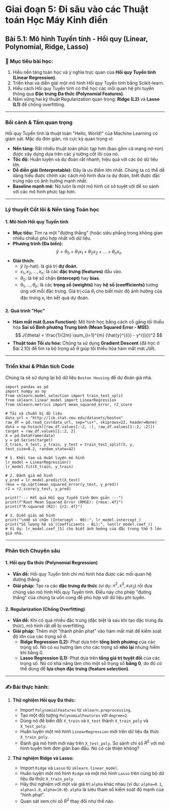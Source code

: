 # Giai đoạn 5: Đi sâu vào các Thuật toán Học Máy Kinh điển
## Bài 5.1: Mô hình Tuyến tính - Hồi quy (Linear, Polynomial, Ridge, Lasso)

### **🎯 Mục tiêu bài học:**
1.  Hiểu nền tảng toán học và ý nghĩa trực quan của **Hồi quy Tuyến tính (Linear Regression)**.
2.  Triển khai và diễn giải một mô hình Hồi quy Tuyến tính bằng Scikit-learn.
3.  Hiểu cách Hồi quy Tuyến tính có thể học các mối quan hệ phi tuyến thông qua **Đặc trưng Đa thức (Polynomial Features)**.
4.  Nắm vững hai kỹ thuật Regularization quan trọng: **Ridge (L2)** và **Lasso (L1)** để chống overfitting.

---

### **Bối cảnh & Tầm quan trọng**

Hồi quy Tuyến tính là thuật toán "Hello, World!" của Machine Learning có giám sát. Mặc dù đơn giản, nó cực kỳ quan trọng vì:
* **Nền tảng:** Rất nhiều thuật toán phức tạp hơn (bao gồm cả mạng nơ-ron) được xây dựng dựa trên các ý tưởng cốt lõi của nó.
* **Tốc độ:** Huấn luyện và dự đoán rất nhanh, hiệu quả với các bộ dữ liệu lớn.
* **Dễ diễn giải (Interpretable):** Đây là ưu điểm lớn nhất. Chúng ta có thể dễ dàng hiểu được chính xác cách mô hình đưa ra dự đoán, biết được đặc trưng nào có ảnh hưởng mạnh nhất.
* **Baseline mạnh mẽ:** Nó luôn là một mô hình cơ sở tuyệt vời để so sánh với các mô hình phức tạp hơn.

---

### **Lý thuyết Cốt lõi & Nền tảng Toán học**

#### **1. Mô hình Hồi quy Tuyến tính**

* **Mục tiêu:** Tìm ra một "đường thẳng" (hoặc siêu phẳng trong không gian nhiều chiều) phù hợp nhất với dữ liệu.
* **Phương trình (Đa biến):**
    $$ \hat{y} = \theta_0 + \theta_1 x_1 + \theta_2 x_2 + ... + \theta_n x_n $$
* **Giải thích:**
    * $\hat{y}$ (y-hat): là giá trị **dự đoán**.
    * $x_1, x_2, ..., x_n$: là các **đặc trưng (features)** đầu vào.
    * $\theta_0$: là hệ số chặn **(intercept)** hay **bias**.
    * $\theta_1, ..., \theta_n$: là các **trọng số (weights)** hay **hệ số (coefficients)** tương ứng với mỗi đặc trưng. Giá trị của $\theta_i$ cho biết mức độ ảnh hưởng của đặc trưng $x_i$ lên kết quả dự đoán.

#### **2. Quá trình "Học"**

* **Hàm mất mát (Loss Function):** Mô hình học bằng cách cố gắng tối thiểu hóa **Sai số Bình phương Trung bình (Mean Squared Error - MSE)**.
    $$ J(\theta) = \frac{1}{2m} \sum_{i=1}^{m} (\hat{y}^{(i)} - y^{(i)})^2 $$
* **Thuật toán Tối ưu hóa:** Chúng ta sử dụng **Gradient Descent** (đã học ở Bài 2.10) để tìm ra bộ trọng số $\theta$ giúp tối thiểu hóa hàm mất mát $J(\theta)$.

---

### **Triển khai & Phân tích Code**

Chúng ta sẽ sử dụng lại bộ dữ liệu `Boston Housing` để dự đoán giá nhà.

    import pandas as pd
    import numpy as np
    from sklearn.model_selection import train_test_split
    from sklearn.linear_model import LinearRegression
    from sklearn.metrics import mean_squared_error, r2_score

    # Tải và chuẩn bị dữ liệu
    data_url = "http://lib.stat.cmu.edu/datasets/boston"
    raw_df = pd.read_csv(data_url, sep="\s+", skiprows=22, header=None)
    data = np.hstack([raw_df.values[::2, :], raw_df.values[1::2, :2]])
    target = raw_df.values[1::2, 2]
    X = pd.DataFrame(data)
    y = pd.Series(target)
    X_train, X_test, y_train, y_test = train_test_split(X, y, test_size=0.2, random_state=42)

    # 1. Khởi tạo và Huấn luyện mô hình
    lr_model = LinearRegression()
    lr_model.fit(X_train, y_train)

    # 2. Đánh giá mô hình
    y_pred = lr_model.predict(X_test)
    rmse = np.sqrt(mean_squared_error(y_test, y_pred))
    r2 = r2_score(y_test, y_pred)

    print("--- Kết quả Hồi quy Tuyến tính Đơn giản ---")
    print(f"Root Mean Squared Error (RMSE): {rmse:.4f}")
    print(f"R-squared (R2): {r2:.4f}")

    # 3. Diễn giải mô hình
    print("\nHệ số chặn (Intercept - θ0):", lr_model.intercept_)
    print("Số lượng hệ số (Coefficients - θi):", len(lr_model.coef_))
    # Ví dụ: lr_model.coef_[5] cho biết ảnh hưởng của đặc trưng thứ 5 lên giá nhà.

---

### **Phân tích Chuyên sâu**

#### **1. Hồi quy Đa thức (Polynomial Regression)**
* **Vấn đề:** Hồi quy Tuyến tính chỉ mô hình hóa được các mối quan hệ đường thẳng.
* **Giải pháp:** Tạo ra các **đặc trưng đa thức** (ví dụ: $x^2, x^3, x_1x_2$) rồi đưa chúng vào mô hình Hồi quy Tuyến tính. Điều này cho phép "đường thẳng" của chúng ta uốn cong để phù hợp với dữ liệu phi tuyến.

#### **2. Regularization (Chống Overfitting)**
* **Vấn đề:** Khi có quá nhiều đặc trưng (đặc biệt là sau khi tạo đặc trưng đa thức), mô hình rất dễ bị overfitting.
* **Giải pháp:** Thêm một "thành phần phạt" vào hàm mất mát để kiểm soát độ lớn của các trọng số $\theta$.
    * **Ridge Regression (L2):** Phạt dựa trên **tổng bình phương** của các trọng số. Nó có xu hướng làm cho các trọng số **nhỏ lại** nhưng hiếm khi bằng 0.
    * **Lasso Regression (L1):** Phạt dựa trên **tổng giá trị tuyệt đối** của các trọng số. Nó có khả năng làm cho một số trọng số **bằng 0**, do đó có thể dùng để **lựa chọn đặc trưng (feature selection)**.

---

### **✍️ Bài thực hành:**

1.  **Thử nghiệm Hồi quy Đa thức:**
    * Import `PolynomialFeatures` từ `sklearn.preprocessing`.
    * Tạo một đối tượng `PolynomialFeatures` với `degree=2`.
    * Dùng nó để biến đổi `X_train` và `X_test` thành `X_train_poly` và `X_test_poly`.
    * Huấn luyện một mô hình `LinearRegression` mới trên dữ liệu đa thức `X_train_poly`.
    * Đánh giá mô hình mới này trên `X_test_poly`. So sánh chỉ số $R^2$ với mô hình tuyến tính đơn giản ban đầu. Nó có cải thiện không?

2.  **Thử nghiệm Ridge và Lasso:**
    * Import `Ridge` và `Lasso` từ `sklearn.linear_model`.
    * Huấn luyện một mô hình `Ridge` và một mô hình `Lasso` trên cùng bộ dữ liệu đa thức `X_train_poly`.
    * Hãy thử nghiệm với một vài giá trị `alpha` khác nhau (ví dụ: `alpha=0.1`, `alpha=1.0`, `alpha=10.0`). `alpha` là siêu tham số kiểm soát độ mạnh của "hình phạt".
    * Quan sát xem chỉ số $R^2$ thay đổi như thế nào.